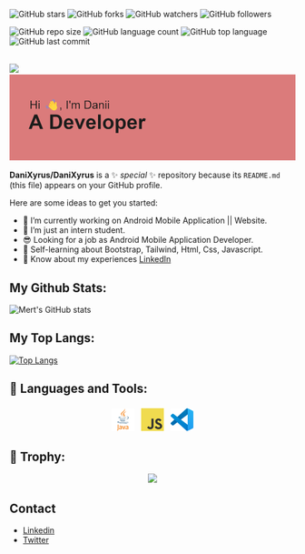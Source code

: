![GitHub stars](https://img.shields.io/github/stars/DaniXyrus/DaniXyrus?style=social)
![GitHub forks](https://img.shields.io/github/forks/DaniXyrus/DaniXyrus?style=social)
![GitHub watchers](https://img.shields.io/github/watchers/DaniXyrus/DaniXyrus?style=social)
![GitHub followers](https://img.shields.io/github/followers/USER?style=social)

![GitHub repo size](https://img.shields.io/github/repo-size/DaniXyrus/DaniXyrus?style=plastic)
![GitHub language count](https://img.shields.io/github/languages/count/DaniXyrus/DaniXyrus?style=plastic)
![GitHub top language](https://img.shields.io/github/languages/top/DaniXyrus/DaniXyrus?style=plastic)
![GitHub last commit](https://img.shields.io/github/last-commit/DaniXyrus/DaniXyrus?color=red&style=plastic)
 
<br>
 
<a href="#">
    <img src="https://api.visitorbadge.io/api/VisitorHit?user=DaniXyrus&repo=DaniXyrus&countColor=%237B1E7A" />
 </a>
 
 <br>

<img src="https://raw.githubusercontent.com/DaniXyrus/DaniXyrus/main/header.png">

**DaniXyrus/DaniXyrus** is a ✨ _special_ ✨ repository because its `README.md` (this file) appears on your GitHub profile.

Here are some ideas to get you started:

- 🔭 I’m currently working on Android Mobile Application || Website.
- 🌱 I’m just an intern student.
- 😎 Looking for a job as Android Mobile Application Developer.
- 💬 Self-learning about Bootstrap, Tailwind, Html, Css, Javascript.
- 📄 Know about my experiences [LinkedIn](https://www.linkedin.com/in/muhammad-danial-1654b1176/)

## My Github Stats:
![Mert's GitHub stats](https://github-readme-stats.vercel.app/api?username=DaniXyrus&show_icons=true&theme=tokyonight)

## My Top Langs:

[![Top Langs](https://github-readme-stats.vercel.app/api/top-langs/?username=DaniXyrus&layout=compact)](https://github.com/DaniXyrus/MCaSeP)


## 🤖 Languages and Tools:
<div align="center">
<img src="https://raw.githubusercontent.com/github/explore/80688e429a7d4ef2fca1e82350fe8e3517d3494d/topics/java/java.png" alt="Java" height="40" style="vertical-align:top; margin:4px">
<img src="https://raw.githubusercontent.com/github/explore/80688e429a7d4ef2fca1e82350fe8e3517d3494d/topics/javascript/javascript.png" alt="Javascript" height="40" style="vertical-align:top; margin:4px">
<img src="https://raw.githubusercontent.com/github/explore/80688e429a7d4ef2fca1e82350fe8e3517d3494d/topics/visual-studio-code/visual-studio-code.png" alt="VS Code" height="40" style="vertical-align:top; margin:4px">
 </div>


## 🧰 Trophy:
<div align="center">
  <img src="https://github-profile-trophy.vercel.app/?username=DaniXyrus&column=7&theme=onedark" />
</div>

## Contact

- [Linkedin](https://www.linkedin.com/in/muhammad-danial-1654b1176/)
- [Twitter](https://twitter.com/danialamin100)
